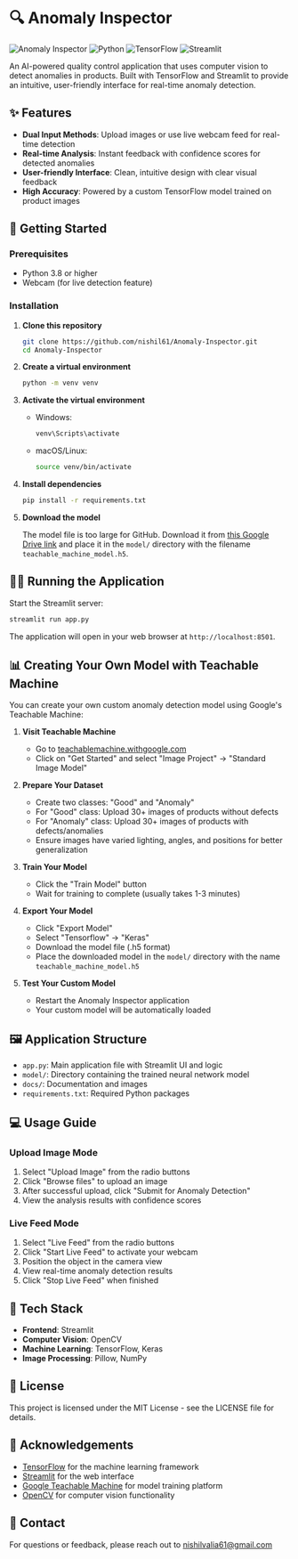 # 🔍 Anomaly Inspector

![Anomaly Inspector](https://img.shields.io/badge/Anomaly-Inspector-blue)
![Python](https://img.shields.io/badge/Python-3.8%2B-brightgreen)
![TensorFlow](https://img.shields.io/badge/TensorFlow-2.x-orange)
![Streamlit](https://img.shields.io/badge/Streamlit-1.x-red)

An AI-powered quality control application that uses computer vision to detect anomalies in products. Built with TensorFlow and Streamlit to provide an intuitive, user-friendly interface for real-time anomaly detection.

## ✨ Features

- **Dual Input Methods**: Upload images or use live webcam feed for real-time detection
- **Real-time Analysis**: Instant feedback with confidence scores for detected anomalies
- **User-friendly Interface**: Clean, intuitive design with clear visual feedback
- **High Accuracy**: Powered by a custom TensorFlow model trained on product images

## 🚀 Getting Started

### Prerequisites

- Python 3.8 or higher
- Webcam (for live detection feature)

### Installation

1. **Clone this repository**
   ```bash
   git clone https://github.com/nishil61/Anomaly-Inspector.git
   cd Anomaly-Inspector
   ```

2. **Create a virtual environment**
   ```bash
   python -m venv venv
   ```

3. **Activate the virtual environment**
   - Windows:
     ```bash
     venv\Scripts\activate
     ```
   - macOS/Linux:
     ```bash
     source venv/bin/activate
     ```

4. **Install dependencies**
   ```bash
   pip install -r requirements.txt
   ```

5. **Download the model**
   
   The model file is too large for GitHub. Download it from [this Google Drive link](https://drive.google.com/your-model-link) and place it in the `model/` directory with the filename `teachable_machine_model.h5`.

## 🏃‍♂️ Running the Application

Start the Streamlit server:
```bash
streamlit run app.py
```

The application will open in your web browser at `http://localhost:8501`.

## 📊 Creating Your Own Model with Teachable Machine

You can create your own custom anomaly detection model using Google's Teachable Machine:

1. **Visit Teachable Machine**
   - Go to [teachablemachine.withgoogle.com](https://teachablemachine.withgoogle.com/)
   - Click on "Get Started" and select "Image Project" → "Standard Image Model"

2. **Prepare Your Dataset**
   - Create two classes: "Good" and "Anomaly"
   - For "Good" class: Upload 30+ images of products without defects
   - For "Anomaly" class: Upload 30+ images of products with defects/anomalies
   - Ensure images have varied lighting, angles, and positions for better generalization

3. **Train Your Model**
   - Click the "Train Model" button
   - Wait for training to complete (usually takes 1-3 minutes)

4. **Export Your Model**
   - Click "Export Model"
   - Select "Tensorflow" → "Keras"
   - Download the model file (.h5 format)
   - Place the downloaded model in the `model/` directory with the name `teachable_machine_model.h5`

5. **Test Your Custom Model**
   - Restart the Anomaly Inspector application
   - Your custom model will be automatically loaded

## 🖼️ Application Structure

- `app.py`: Main application file with Streamlit UI and logic
- `model/`: Directory containing the trained neural network model
- `docs/`: Documentation and images
- `requirements.txt`: Required Python packages

## 💻 Usage Guide

### Upload Image Mode
1. Select "Upload Image" from the radio buttons
2. Click "Browse files" to upload an image
3. After successful upload, click "Submit for Anomaly Detection"
4. View the analysis results with confidence scores

### Live Feed Mode
1. Select "Live Feed" from the radio buttons
2. Click "Start Live Feed" to activate your webcam
3. Position the object in the camera view
4. View real-time anomaly detection results
5. Click "Stop Live Feed" when finished

## 🔧 Tech Stack

- **Frontend**: Streamlit
- **Computer Vision**: OpenCV
- **Machine Learning**: TensorFlow, Keras
- **Image Processing**: Pillow, NumPy

## 📝 License

This project is licensed under the MIT License - see the LICENSE file for details.

## 🙏 Acknowledgements

- [TensorFlow](https://www.tensorflow.org/) for the machine learning framework
- [Streamlit](https://streamlit.io/) for the web interface
- [Google Teachable Machine](https://teachablemachine.withgoogle.com/) for model training platform
- [OpenCV](https://opencv.org/) for computer vision functionality

## 📧 Contact

For questions or feedback, please reach out to [nishilvalia61@gmail.com](mailto:pathaknishil3642@gmail.com)
